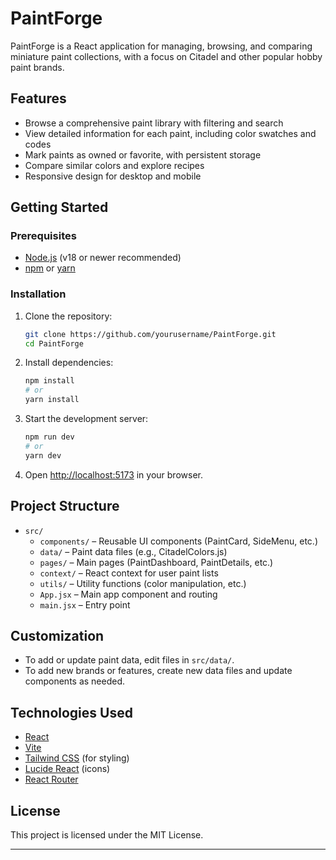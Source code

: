 # PaintForge

PaintForge is a React application for managing, browsing, and comparing miniature paint collections, with a focus on Citadel and other popular hobby paint brands.

## Features

- Browse a comprehensive paint library with filtering and search
- View detailed information for each paint, including color swatches and codes
- Mark paints as owned or favorite, with persistent storage
- Compare similar colors and explore recipes
- Responsive design for desktop and mobile

## Getting Started

### Prerequisites

- [Node.js](https://nodejs.org/) (v18 or newer recommended)
- [npm](https://www.npmjs.com/) or [yarn](https://yarnpkg.com/)

### Installation

1. Clone the repository:
    ```sh
    git clone https://github.com/yourusername/PaintForge.git
    cd PaintForge
    ```

2. Install dependencies:
    ```sh
    npm install
    # or
    yarn install
    ```

3. Start the development server:
    ```sh
    npm run dev
    # or
    yarn dev
    ```

4. Open [http://localhost:5173](http://localhost:5173) in your browser.

## Project Structure

- `src/`
  - `components/` – Reusable UI components (PaintCard, SideMenu, etc.)
  - `data/` – Paint data files (e.g., CitadelColors.js)
  - `pages/` – Main pages (PaintDashboard, PaintDetails, etc.)
  - `context/` – React context for user paint lists
  - `utils/` – Utility functions (color manipulation, etc.)
  - `App.jsx` – Main app component and routing
  - `main.jsx` – Entry point

## Customization

- To add or update paint data, edit files in `src/data/`.
- To add new brands or features, create new data files and update components as needed.

## Technologies Used

- [React](https://react.dev/)
- [Vite](https://vitejs.dev/)
- [Tailwind CSS](https://tailwindcss.com/) (for styling)
- [Lucide React](https://lucide.dev/) (icons)
- [React Router](https://reactrouter.com/)

## License

This project is licensed under the MIT License.

---
